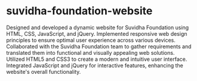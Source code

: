 # suvidha-foundation-website
Designed and developed a dynamic website for Suvidha Foundation using HTML, CSS, JavaScript, and jQuery.
Implemented responsive web design principles to ensure optimal user experience across various devices.
Collaborated with the Suvidha Foundation team to gather requirements and translated them into functional and visually appealing web solutions.
Utilized HTML5 and CSS3 to create a modern and intuitive user interface.
Integrated JavaScript and jQuery for interactive features, enhancing the website's overall functionality.
